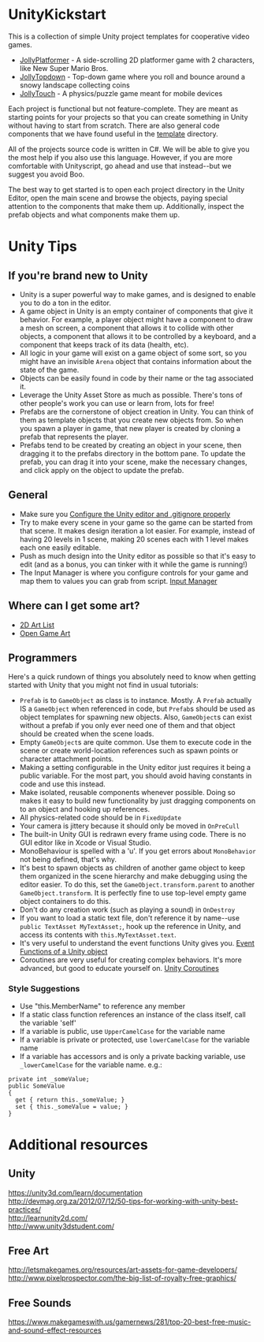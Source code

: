 UnityKickstart
==============

This is a collection of simple Unity project templates for cooperative video games.

 * [JollyPlatformer](./jollyplatformer) - A side-scrolling 2D platformer game with 2 characters, like New Super Mario Bros.
 * [JollyTopdown](./jollytopdown) - Top-down game where you roll and bounce around a snowy landscape collecting coins
 * [JollyTouch](./jollytouch) - A physics/puzzle game meant for mobile devices

Each project is functional but not feature-complete. They are meant as starting points for your projects so that you
can create something in Unity without having to start from scratch. There are also general code components that we have found
useful in the [template](./template) directory.

All of the projects source code is written in C#. We will be able to give you the most help if you also use this language.
However, if you are more comfortable with Unityscript, go ahead and use that instead--but we suggest you avoid Boo.

The best way to get started is to open each project directory in the Unity Editor, open the main scene and browse the objects,
paying special attention to the components that make them up. Additionally, inspect the prefab objects and what components
make them up.

# Unity Tips

## If you're brand new to Unity

* Unity is a super powerful way to make games, and is designed to enable you to do a ton in the editor.
* A game object in Unity is an empty container of components that give it behavior. For example, a player object might have
  a component to draw a mesh on screen, a component that allows it to collide with other objects, a component that allows
  it to be controlled by a keyboard, and a component that keeps track of its data (health, etc).
* All logic in your game will exist on a game object of some sort, so you might have an invisible `Arena` object that
  contains information about the state of the game.
* Objects can be easily found in code by their name or the tag associated it.
* Leverage the Unity Asset Store as much as possible. There's tons of other people's work you can use or learn from, lots for free!
* Prefabs are the cornerstone of object creation in Unity. You can think of them as template objects that you create new objects from.
  So when you spawn a player in game, that new player is created by cloning a prefab that represents the player.
* Prefabs tend to be created by creating an object in your scene, then dragging it to the prefabs directory in the bottom pane.
  To update the prefab, you can drag it into your scene, make the necessary changes, and click apply on the object to update the prefab.

## General

* Make sure you [Configure the Unity editor and .gitignore properly](http://stackoverflow.com/questions/18225126/how-to-use-git-for-unity3d-source-control)
* Try to make every scene in your game so the game can be started from that scene. It makes design iteration a lot easier.
  For example, instead of having 20 levels in 1 scene, making 20 scenes each with 1 level makes each one easily editable.
* Push as much design into the Unity editor as possible so that it's easy to edit (and as a bonus, you can tinker with
  it while the game is running!)
* The Input Manager is where you configure controls for your game and map them to values you can grab from script. [Input Manager](http://docs.unity3d.com/Manual/class-InputManager.html)

## Where can I get some art?

* [2D Art List](http://getprismatic.com/story/1414065792475)
* [Open Game Art](http://opengameart.org/)

## Programmers

Here's a quick rundown of things you absolutely need to know when getting started with Unity that you might not find in
usual tutorials:

* `Prefab` is to `GameObject` as class is to instance. Mostly. A `Prefab` actually IS a `GameObject` when
  referenced in code, but `Prefab`s should be used as object templates for spawning new objects. Also, `GameObject`s can
  exist without a prefab if you only ever need one of them and that object should be created when the scene loads.
* Empty `GameObject`s are quite common. Use them to execute code in the scene or create world-location references such
  as spawn points or character attachment points.
* Making a setting configurable in the Unity editor just requires it being a public variable. For the most part, you should
  avoid having constants in code and use this instead.
* Make isolated, reusable components whenever possible. Doing so makes it easy to build new functionality by just
  dragging components on to an object and hooking up references.
* All physics-related code should be in `FixedUpdate`
* Your camera is jittery because it should only be moved in `OnPreCull`
* The built-in Unity GUI is redrawn every frame using code. There is no GUI editor like in Xcode or Visual Studio.
* MonoBehaviour is spelled with a 'u'. If you get errors about `MonoBehavior` not being defined, that's why.
* It's best to spawn objects as children of another game object to keep them organized in the scene hierarchy and make
  debugging using the editor easier. To do this, set the `GameObject.transform.parent` to another `GameObject.transform`. It
  is perfectly fine to use top-level empty game object containers to do this.
* Don't do any creation work (such as playing a sound) in `OnDestroy`
* If you want to load a static text file, don't reference it by name--use `public TextAsset MyTextAsset;`, hook up the
  reference in Unity, and access its contents with `this.MyTextAsset.text`.
* It's very useful to understand the event functions Unity gives you. [Event Functions of a Unity object](http://docs.unity3d.com/Manual/ExecutionOrder.html)
* Coroutines are very useful for creating complex behaviors. It's more advanced, but good to educate yourself on. [Unity Coroutines](http://docs.unity3d.com/Manual/Coroutines.html)

### Style Suggestions

* Use "this.MemberName" to reference any member
* If a static class function references an instance of the class itself, call the variable 'self'
* If a variable is public, use `UpperCamelCase` for the variable name
* If a variable is private or protected, use `lowerCamelCase` for the variable name
* If a variable has accessors and is only a private backing variable, use `_lowerCamelCase` for the variable name. e.g.:
```
private int _someValue;
public SomeValue
{
  get { return this._someValue; }
  set { this._someValue = value; }
}
```

# Additional resources

## Unity

https://unity3d.com/learn/documentation  
http://devmag.org.za/2012/07/12/50-tips-for-working-with-unity-best-practices/  
http://learnunity2d.com/  
http://www.unity3dstudent.com/  

## Free Art

http://letsmakegames.org/resources/art-assets-for-game-developers/  
http://www.pixelprospector.com/the-big-list-of-royalty-free-graphics/  

## Free Sounds

https://www.makegameswith.us/gamernews/281/top-20-best-free-music-and-sound-effect-resources  
